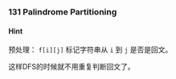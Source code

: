 ### 131 Palindrome Partitioning

#### Hint

预处理： `f[i][j]` 标记字符串从 `i` 到 `j` 是否是回文。

这样DFS的时候就不用重复判断回文了。

